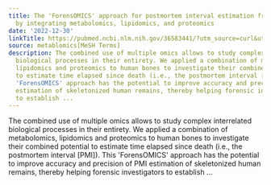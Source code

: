 ```yaml
---
title: The 'ForensOMICS' approach for postmortem interval estimation from human bone
  by integrating metabolomics, lipidomics, and proteomics
date: '2022-12-30'
linkTitle: https://pubmed.ncbi.nlm.nih.gov/36583441/?utm_source=curl&utm_medium=rss&utm_campaign=pubmed-2&utm_content=1Zkrxt7ktlCbHBXEV3v65xxSnkSWNsJ1A6Fq3gBniKhGfIUslK&fc=20210907212339&ff=20230102200410&v=2.17.9.post6+86293ac
source: metablomics[MeSH Terms]
description: The combined use of multiple omics allows to study complex interrelated
  biological processes in their entirety. We applied a combination of metabolomics,
  lipidomics and proteomics to human bones to investigate their combined potential
  to estimate time elapsed since death (i.e., the postmortem interval [PMI]). This
  'ForensOMICS' approach has the potential to improve accuracy and precision of PMI
  estimation of skeletonized human remains, thereby helping forensic investigators
  to establish ...
---
```

The combined use of multiple omics allows to study complex interrelated biological processes in their entirety. We applied a combination of metabolomics, lipidomics and proteomics to human bones to investigate their combined potential to estimate time elapsed since death (i.e., the postmortem interval [PMI]). This 'ForensOMICS' approach has the potential to improve accuracy and precision of PMI estimation of skeletonized human remains, thereby helping forensic investigators to establish ...